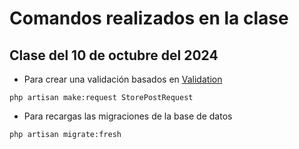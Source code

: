 # Comandos realizados en la clase
## Clase del 10 de octubre del 2024
* Para crear una validación basados en [Validation](https://laravel.com/docs/11.x/validation#rule-in)

``` php artisan make:request StorePostRequest ```

* Para recargas las migraciones de la base de datos
  
```php artisan migrate:fresh```